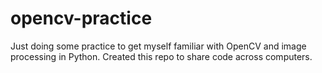 # opencv-practice

Just doing some practice to get myself familiar with OpenCV and image processing in Python. Created this repo to share code across computers.